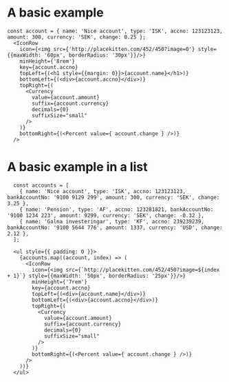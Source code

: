 # A basic example
    const account = { name: 'Nice account', type: 'ISK', accno: 123123123, amount: 300, currency: 'SEK', change: 0.25 };
      <IconRow
        icon={<img src={'http://placekitten.com/452/450?image=0'} style={{maxWidth: '60px', borderRadius: '30px'}}/>}  
        minHeight={'8rem'}
        key={account.accno}
        topLeft={(<h1 style={{margin: 0}}>{account.name}</h1>)}
        bottomLeft={(<div>{account.accno}</div>)}
        topRight={(
          <Currency
            value={account.amount}
            suffix={account.currency}
            decimals={0}
            suffixSize="small"
          />
        )}
        bottomRight={(<Percent value={ account.change } />)}
      />

# A basic example in a list
      const accounts = [
        { name: 'Nice account', type: 'ISK', accno: 123123123, bankAccountNo: '9100 9129 299', amount: 300, currency: 'SEK', change: 3.25 },
        { name: 'Pension', type: 'AF', accno: 123281821, bankAccountNo: '9100 1234 223', amount: 9299, currency: 'SEK', change: -0.32 },
        { name: 'Galna investeringar', type: 'KF', accno: 239239239, bankAccountNo: '9100 5644 776', amount: 1337, currency: 'USD', change: 2.12 },
      ];

      <ul style={{ padding: 0 }}>
        {accounts.map((account, index) => (
          <IconRow
            icon={<img src={`http://placekitten.com/452/450?image=${index + 1}`} style={{maxWidth: '50px', borderRadius: '25px'}}/>}
            minHeight={'7rem'}
            key={account.accno}
            topLeft={(<div>{account.name}</div>)}
            bottomLeft={(<div>{account.accno}</div>)}
            topRight={(
              <Currency
                value={account.amount}
                suffix={account.currency}
                decimals={0}
                suffixSize="small"
              />
            )}
            bottomRight={(<Percent value={ account.change } />)}
          />
        ))}
      </ul>
